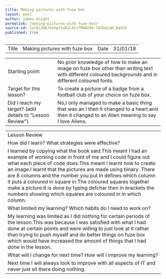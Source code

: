 ```yaml
---
title: Making pictures with fuze box
layout: post
author: james.knight
permalink: /making-pictures-with-fuze-box/
source-id: 1ulQiZmbJknhgJZuK2L4tv7MABU5b-18JbmjqH_8q1CU
published: true
---
```

<table>
  <tr>
    <td>Title</td>
    <td>Making pictures with fuze box</td>
    <td>Date</td>
    <td>31/01/18</td>
  </tr>
</table>


<table>
  <tr>
    <td>Starting point:</td>
    <td>No prior knowledge of how to make an image on fuze box other than writing text with different coloured backgrounds and in different coloured fonts.</td>
  </tr>
  <tr>
    <td>Target for this lesson?</td>
    <td>To create a picture of a badge from a football club of your choice on fuze box.</td>
  </tr>
  <tr>
    <td>Did I reach my target? 
(add details to "Lesson Review")</td>
    <td>No,I only managed to make a basic thing that was an I then it changed to a heart and then it changed to an Alien meaning to say I love Aliens.</td>
  </tr>
</table>


<table>
  <tr>
    <td>Lesson Review</td>
  </tr>
  <tr>
    <td>How did I learn? What strategies were effective? </td>
  </tr>
  <tr>
    <td>I learned by copying what the book said.This meant I had an example of working code in front of me and I could figure out what each piece of code does.This meant I learnt how to create an image.I learnt that the pictures are made using binary .There are 8 columns and the number you put in defines which column it puts a coloured in square in.The coloured squares together make a picture.It is done by typing defchar then in brackets the numbers showing which squares are coloured in in which column.</td>
  </tr>
  <tr>
    <td>What limited my learning? Which habits do I need to work on? </td>
  </tr>
  <tr>
    <td>My learning was limited as I did nothing for certain periods of the lesson.This was because I was satisfied with what I had done at certain points and were willing to just look at it rather than trying to push myself and do better things on fuze box which would have increased the amount of things that I had done in the lesson.</td>
  </tr>
  <tr>
    <td>What will I change for next time? How will I improve my learning?</td>
  </tr>
  <tr>
    <td>Next time I will always look to improve with all aspects of IT and never just sit there doing nothing.</td>
  </tr>
</table>


